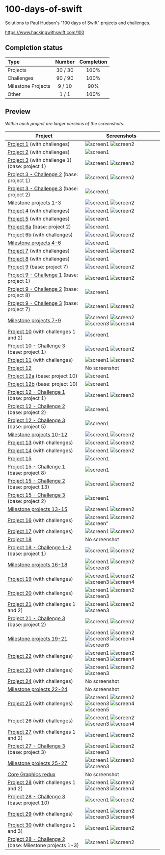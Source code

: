# 100-days-of-swift

Solutions to Paul Hudson's "100 days of Swift" projects and challenges.

https://www.hackingwithswift.com/100

## Completion status

Type               | Number  | Completion
:---               |  :---:  |   :---:
Projects           | 30 / 30 | 100%
Challenges         | 90 / 90 | 100%
Milestone Projects |  9 / 10 | 90%
Other              |  1 / 1  | 100%

## Preview

*Within each project are larger versions of the screenshots.*

Project                                                                            |Screenshots
---                                                                                |---
[Project 1](01-Project1) (with challenges)                                         | ![screen1](01-Project1/screenshots/small/screen01.png) ![screen2](01-Project1/screenshots/small/screen02.png) |
[Project 2](02-Project2) (with challenges)                                         | ![screen1](02-Project2/screenshots/small/screen01.png) |
[Project 3](03-Project3) (with challenge 1) (base: project 1)                      | ![screen1](03-Project3/screenshots/small/screen01.png) ![screen2](03-Project3/screenshots/small/screen02.png) |
[Project 3 - Challenge 2](04-Project3-Challenge2) (base: project 1)                | ![screen1](04-Project3-Challenge2/screenshots/small/screen01.png) ![screen2](04-Project3-Challenge2/screenshots/small/screen02.png) |
[Project 3 - Challenge 3](05-Project3-Challenge3) (base: project 2)                | ![screen1](05-Project3-Challenge3/screenshots/small/screen01.png) |
[Milestone projects 1-3](06-Milestone-Projects1-3)                                 | ![screen1](06-Milestone-Projects1-3/screenshots/small/screen01.png) ![screen2](06-Milestone-Projects1-3/screenshots/small/screen02.png) |
[Project 4](07-Project4) (with challenges)                                         | ![screen1](07-Project4/screenshots/small/screen01.png) ![screen2](07-Project4/screenshots/small/screen02.png) |
[Project 5](08-Project5) (with challenges)                                         | ![screen1](08-Project5/screenshots/small/screen01.png) |
[Project 6a](09-Project6a) (base: project 2)                                       | ![screen1](09-Project6a/screenshots/small/screen01.png) |
[Project 6b](10-Project6b) (with challenges)                                       | ![screen1](10-Project6b/screenshots/small/screen01.png) ![screen2](10-Project6b/screenshots/small/screen02.png) |
[Milestone projects 4-6](11-Milestone-Projects4-6)                                 | ![screen1](11-Milestone-Projects4-6/screenshots/small/screen01.png) |
[Project 7](12-Project7) (with challenges)                                         | ![screen1](12-Project7/screenshots/small/screen01.png) ![screen2](12-Project7/screenshots/small/screen02.png) |
[Project 8](13-Project8) (with challenges)                                         | ![screen1](13-Project8/screenshots/small/screen01.png) |
[Project 9](14-Project9) (base: project 7)                                         | ![screen1](14-Project9/screenshots/small/screen01.png) ![screen2](14-Project9/screenshots/small/screen02.png) |
[Project 9 - Challenge 1](15-Project9-Challenge1) (base: project 1)                | ![screen1](15-Project9-Challenge1/screenshots/small/screen01.png) ![screen2](15-Project9-Challenge1/screenshots/small/screen02.png) |
[Project 9 - Challenge 2](16-Project9-Challenge2) (base: project 8)                | ![screen1](16-Project9-Challenge2/screenshots/small/screen01.png) |
[Project 9 - Challenge 3](17-Project9-Challenge3) (base: project 7)                | ![screen1](17-Project9-Challenge3/screenshots/small/screen01.png) ![screen2](17-Project9-Challenge3/screenshots/small/screen02.png) |
[Milestone projects 7-9](18-Milestone-Projects7-9)                                 | ![screen1](18-Milestone-Projects7-9/screenshots/small/screen01.png) ![screen2](18-Milestone-Projects7-9/screenshots/small/screen02.png) ![screen3](18-Milestone-Projects7-9/screenshots/small/screen03.png) ![screen4](18-Milestone-Projects7-9/screenshots/small/screen04.png) |
[Project 10](19-Project10) (with challenges 1 and 2)                               | ![screen1](19-Project10/screenshots/small/screen01.png) |
[Project 10 - Challenge 3](20-Project10-Challenge3) (base: project 1)              | ![screen1](20-Project10-Challenge3/screenshots/small/screen01.png) ![screen2](20-Project10-Challenge3/screenshots/small/screen02.png) |
[Project 11](21-Project11)  (with challenges)                                      | ![screen1](21-Project11/screenshots/small/screen01.png) ![screen2](21-Project11/screenshots/small/screen02.png) |
[Project 12](22-Project12)                                                         | No screenshot |
[Project 12a](23-Project12a) (base: project 10)                                    | ![screen1](23-Project12a/screenshots/small/screen01.png) |
[Project 12b](24-Project12b) (base: project 10)                                    | ![screen1](24-Project12b/screenshots/small/screen01.png) |
[Project 12 - Challenge 1](25-Project12-Challenge1) (base: project 1)              | ![screen1](25-Project12-Challenge1/screenshots/small/screen01.png) ![screen2](25-Project12-Challenge1/screenshots/small/screen02.png) |
[Project 12 - Challenge 2](26-Project12-Challenge2) (base: project 2)              | ![screen1](26-Project12-Challenge2/screenshots/small/screen01.png) |
[Project 12 - Challenge 3](27-Project12-Challenge3) (base: project 5)              | ![screen1](27-Project12-Challenge3/screenshots/small/screen01.png) |
[Milestone projects 10-12](28-Milestone-Projects10-12)                             | ![screen1](28-Milestone-Projects10-12/screenshots/small/screen01.png) ![screen2](28-Milestone-Projects10-12/screenshots/small/screen02.png) |
[Project 13](29-Project13) (with challenges)                                       | ![screen1](29-Project13/screenshots/small/screen01.png) ![screen2](29-Project13/screenshots/small/screen02.png) |
[Project 14](30-Project14) (with challenges)                                       | ![screen1](30-Project14/screenshots/small/screen01.png) ![screen2](30-Project14/screenshots/small/screen02.png) |
[Project 15](31-Project15)                                                         | ![screen1](31-Project15/screenshots/small/screen01.png) |
[Project 15 - Challenge 1](32-Project15-Challenge1) (base: project 8)              | ![screen1](32-Project15-Challenge1/screenshots/small/screen01.png) |
[Project 15 - Challenge 2](33-Project15-Challenge2) (base: project 13)             | ![screen1](33-Project15-Challenge2/screenshots/small/screen01.png) ![screen2](33-Project15-Challenge2/screenshots/small/screen02.png) |
[Project 15 - Challenge 3](34-Project15-Challenge3) (base: project 2)              | ![screen1](34-Project15-Challenge3/screenshots/small/screen01.png) |
[Milestone projects 13-15](35-Milestone-Projects13-15)                             | ![screen1](35-Milestone-Projects13-15/screenshots/small/screen01.png) ![screen2](35-Milestone-Projects13-15/screenshots/small/screen02.png) |
[Project 16](36-Project16) (with challenges)                                       | ![screen1](36-Project16/screenshots/small/screen01.png) ![screen2](36-Project16/screenshots/small/screen02.png) ![screen"](36-Project16/screenshots/small/screen03.png) |
[Project 17](37-Project17) (with challenges)                                       | ![screen1](37-Project17/screenshots/small/screen01.png) ![screen2](37-Project17/screenshots/small/screen02.png) |
[Project 18](38-Project18)                                                         | No screenshot |
[Project 18 - Challenge 1-2](39-Project18-Challenges1-2) (base: project 1)         | ![screen1](39-Project18-Challenges1-2/screenshots/small/screen01.png) ![screen2](39-Project18-Challenges1-2/screenshots/small/screen02.png) |
[Milestone projects 16-18](40-Milestone-Projects16-18)                             | ![screen1](40-Milestone-Projects16-18/screenshots/small/screen01.png) ![screen2](40-Milestone-Projects16-18/screenshots/small/screen02.png) ![screen3](40-Milestone-Projects16-18/screenshots/small/screen03.png) |
[Project 19](41-Project19) (with challenges)                                       | ![screen1](41-Project19/screenshots/small/screen01.png) ![screen2](41-Project19/screenshots/small/screen02.png) ![screen3](41-Project19/screenshots/small/screen03.png) ![screen4](41-Project19/screenshots/small/screen04.png) |
[Project 20](42-Project20) (with challenges)                                       | ![screen1](42-Project20/screenshots/small/screen01.png) ![screen2](42-Project20/screenshots/small/screen02.png) ![screen3](42-Project20/screenshots/small/screen03.png) |
[Project 21](43-Project21) (with challenges 1 and 2)                               | ![screen1](43-Project21/screenshots/small/screen01.png) ![screen2](43-Project21/screenshots/small/screen02.png) ![screen3](43-Project21/screenshots/small/screen03.png) |
[Project 21 - Challenge 3](44-Project21-Challenge3) (base: project 2)              | ![screen1](44-Project21-Challenge3/screenshots/small/screen01.png) ![screen2](44-Project21-Challenge3/screenshots/small/screen02.png) |
[Milestone projects 19-21](45-Milestone-Projects19-21)                             | ![screen1](45-Milestone-Projects19-21/screenshots/small/screen01.png) ![screen2](45-Milestone-Projects19-21/screenshots/small/screen02.png) ![screen3](45-Milestone-Projects19-21/screenshots/small/screen03.png) ![screen4](45-Milestone-Projects19-21/screenshots/small/screen04.png) ![screen5](45-Milestone-Projects19-21/screenshots/small/screen05.png) |
[Project 22](46-Project22) (with challenges)                                       | ![screen1](46-Project22/screenshots/small/screen01.png) ![screen2](46-Project22/screenshots/small/screen02.png) ![screen3](46-Project22/screenshots/small/screen03.png) ![screen4](46-Project22/screenshots/small/screen04.png) |
[Project 23](47-Project23) (with challenges)                                       | ![screen1](47-Project23/screenshots/small/screen01.png) ![screen2](47-Project23/screenshots/small/screen02.png) ![screen3](47-Project23/screenshots/small/screen03.png) |
[Project 24](48-Project24) (with challenges)                                       | No screenshot |
[Milestone projects 22-24](49-Milestone-Projects22-24)                             | No screenshot |
[Project 25](50-Project25) (with challenges)                                       | ![screen1](50-Project25/screenshots/small/screen01.png) ![screen2](50-Project25/screenshots/small/screen02.png) ![screen3](50-Project25/screenshots/small/screen03.png) ![screen4](50-Project25/screenshots/small/screen04.png) ![screen5](50-Project25/screenshots/small/screen05.png) |
[Project 26](51-Project26) (with challenges)                                       | ![screen1](51-Project26/screenshots/small/screen01.png) ![screen2](51-Project26/screenshots/small/screen02.png) ![screen3](51-Project26/screenshots/small/screen03.png) ![screen4](51-Project26/screenshots/small/screen04.png) |
[Project 27](52-Project27) (with challenges 1 and 2)                               | ![screen1](52-Project27/screenshots/small/screen01.png) ![screen2](52-Project27/screenshots/small/screen02.png) |
[Project 27 - Challenge 3](53-Project27-Challenge3) (base: project 3)              | ![screen1](53-Project27-Challenge3/screenshots/small/screen01.png) ![screen2](53-Project27-Challenge3/screenshots/small/screen02.png) ![screen3](53-Project27-Challenge3/screenshots/small/screen03.png) |
[Milestone projects 25-27](54-Milestone-Projects25-27)                             | ![screen1](54-Milestone-Projects25-27/screenshots/small/screen01.png) ![screen2](54-Milestone-Projects25-27/screenshots/small/screen02.png) ![screen3](54-Milestone-Projects25-27/screenshots/small/screen03.png) |
[Core Graphics redux](55-CoreGraphics-Redux)                                       | No screenshot |
[Project 28](56-Project28) (with challenges 1 and 2)                               | ![screen1](56-Project28/screenshots/small/screen01.png) ![screen2](56-Project28/screenshots/small/screen02.png) ![screen3](56-Project28/screenshots/small/screen03.png) ![screen4](56-Project28/screenshots/small/screen04.png) |
[Project 28 - Challenge 3](57-Project28-Challenge3) (base: project 10)             | ![screen1](57-Project28-Challenge3/screenshots/small/screen01.png) ![screen2](57-Project28-Challenge3/screenshots/small/screen02.png) |
[Project 29](58-Project29) (with challenges)                                       | ![screen1](58-Project29/screenshots/small/screen01.png) ![screen2](58-Project29/screenshots/small/screen02.png) ![screen3](58-Project29/screenshots/small/screen03.png) ![screen4](58-Project29/screenshots/small/screen04.png) |
[Project 30](59-Project30) (with challenges 1 and 3)                               | ![screen1](59-Project30/screenshots/small/screen01.png) ![screen2](59-Project30/screenshots/small/screen02.png) |
[Project 28 - Challenge 2](60-Project30-Challenge2) (base: Milestone projects 1-3) | ![screen1](60-Project30-Challenge2/screenshots/small/screen01.png) ![screen2](60-Project30-Challenge2/screenshots/small/screen02.png) |
